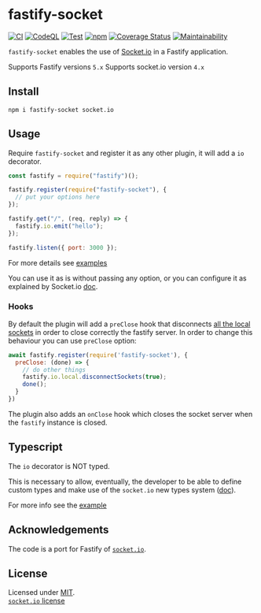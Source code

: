 # fastify-socket

[![CI](https://github.com/yubarajshrestha/fastify-socket.io/actions/workflows/ci.yml/badge.svg)](https://github.com/yubarajshrestha/fastify-socket.io/actions/workflows/ci.yml) [![CodeQL](https://github.com/yubarajshrestha/fastify-socket.io/actions/workflows/codeql.yml/badge.svg)](https://github.com/yubarajshrestha/fastify-socket.io/actions/workflows/codeql.yml) [![Test](https://github.com/yubarajshrestha/fastify-socket.io/actions/workflows/test.yaml/badge.svg)](https://github.com/yubarajshrestha/fastify-socket.io/actions/workflows/test.yaml) [![npm](https://img.shields.io/npm/v/fastify-socket)](https://www.npmjs.com/package/fastify-socket) [![Coverage Status](https://coveralls.io/repos/github/yubarajshrestha/fastify-socket.io/badge.svg?branch=master)](https://coveralls.io/github/yubarajshrestha/fastify-socket.io?branch=master) [![Maintainability](https://api.codeclimate.com/v1/badges/8415332abe3ff865131d/maintainability)](https://codeclimate.com/github/yubarajshrestha/fastify-socket.io/maintainability)
<!-- [![OpenSSF Scorecard](https://api.securityscorecards.dev/projects/github.com/yubarajshrestha/fastify-socket.io/badge)](https://securityscorecards.dev/viewer/?uri=github.com/yubarajshrestha/fastify-socket.io) -->


`fastify-socket` enables the use of [Socket.io](https://socket.io/) in a Fastify application.

Supports Fastify versions `5.x`
Supports socket.io version `4.x`

## Install

```
npm i fastify-socket socket.io
```

## Usage

Require `fastify-socket` and register it as any other plugin, it will add a `io` decorator.

```js
const fastify = require("fastify")();

fastify.register(require("fastify-socket"), {
  // put your options here
});

fastify.get("/", (req, reply) => {
  fastify.io.emit("hello");
});

fastify.listen({ port: 3000 });
```

For more details see [examples](https://github.com/yubarajshrestha/fastify-socket.io/tree/master/examples)

You can use it as is without passing any option, or you can configure it as explained by Socket.io [doc](https://socket.io/docs/server-api/).

### Hooks

By default the plugin will add a `preClose` hook that disconnects [all the local sockets](https://socket.io/docs/v4/server-api/#serverdisconnectsocketsclose) in order to close correctly the fastify server. In order to change this behaviour you can use `preClose` option:

```javascript
await fastify.register(require('fastify-socket'), {
  preClose: (done) => {
    // do other things
    fastify.io.local.disconnectSockets(true);
    done();
  }
})
```

The plugin also adds an `onClose` hook which closes the socket server when the `fastify` instance is closed.

## Typescript

The `io` decorator is NOT typed.

This is necessary to allow, eventually, the developer to be able to define custom types and make use of the `socket.io` new types system ([doc](https://socket.io/docs/v4/typescript/)).

For more info see the [example](https://github.com/yubarajshrestha/fastify-socket.io/tree/master/examples)

## Acknowledgements

The code is a port for Fastify of [`socket.io`](https://github.com/socketio/socket.io).

## License

Licensed under [MIT](./LICENSE).<br/>
[`socket.io` license](https://github.com/socketio/socket.io/blob/master/LICENSE)
